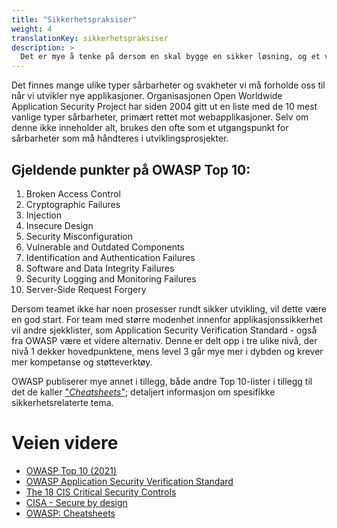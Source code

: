 ```yaml
---
title: "Sikkerhetspraksiser"
weight: 4
translationKey: sikkerhetspraksiser
description: >
  Det er mye å tenke på dersom en skal bygge en sikker løsning, og et viktig utgangspunkt er OWASP Top 10. 
---
```


Det finnes mange ulike typer sårbarheter og svakheter vi må forholde oss til når vi utvikler nye applikasjoner. Organisasjonen Open Worldwide Application Security Project har siden 2004 gitt ut en liste med de 10 mest vanlige typer sårbarheter, primært rettet mot webapplikasjoner. Selv om denne ikke inneholder alt, brukes den ofte som et utgangspunkt for sårbarheter som må håndteres i utviklingsprosjekter. 

## Gjeldende punkter på OWASP Top 10:
1. Broken Access Control
2. Cryptographic Failures
3. Injection
4. Insecure Design
5. Security Misconfiguration
6. Vulnerable and Outdated Components
7. Identification and Authentication Failures
8. Software and Data Integrity Failures
9. Security Logging and Monitoring Failures
10. Server-Side Request Forgery

Dersom teamet ikke har noen prosesser rundt sikker utvikling, vil dette være en god start. For team med større modenhet innenfor applikasjonssikkerhet vil andre sjekklister, som Application Security Verification Standard - også fra OWASP være et videre alternativ. Denne er delt opp i tre ulike nivå, der nivå 1 dekker hovedpunktene, mens level 3 går mye mer i dybden og krever mer kompetanse og støtteverktøy. 

OWASP publiserer mye annet i tillegg, både andre Top 10-lister i tillegg til det de kaller ["_Cheatsheets_"](https://cheatsheetseries.owasp.org/); detaljert informasjon om spesifikke sikkerhetsrelaterte tema. 

# Veien videre
* [OWASP Top 10 (2021)](https://owasp.org/www-project-developer-guide/draft/training_education/owasp_top_ten/)
* [OWASP Application Security Verification Standard](https://owasp.org/www-project-application-security-verification-standard/)
* [The 18 CIS Critical Security Controls](https://www.cisecurity.org/controls/cis-controls-list)
* [CISA - Secure by design](https://www.cisa.gov/securebydesign)
* [OWASP: Cheatsheets](https://cheatsheetseries.owasp.org/)